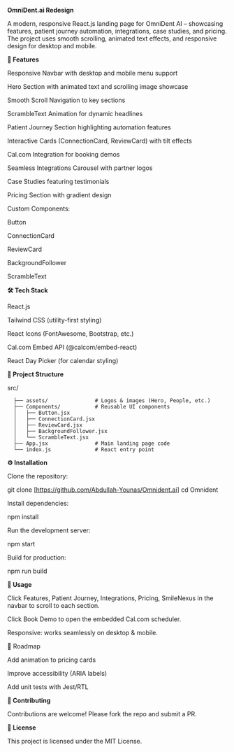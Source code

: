 **OmniDent.ai Redesign**

A modern, responsive React.js landing page for OmniDent AI – showcasing features, patient journey automation, integrations, case studies, and pricing. The project uses smooth scrolling, animated text effects, and responsive design for desktop and mobile.


**🚀 Features**

Responsive Navbar with desktop and mobile menu support

Hero Section with animated text and scrolling image showcase

Smooth Scroll Navigation to key sections

ScrambleText Animation for dynamic headlines

Patient Journey Section highlighting automation features

Interactive Cards (ConnectionCard, ReviewCard) with tilt effects

Cal.com Integration for booking demos

Seamless Integrations Carousel with partner logos

Case Studies featuring testimonials

Pricing Section with gradient design

Custom Components:

Button

ConnectionCard

ReviewCard

BackgroundFollower

ScrambleText


**🛠️ Tech Stack**

React.js

Tailwind CSS (utility-first styling)

React Icons (FontAwesome, Bootstrap, etc.)

Cal.com Embed API (@calcom/embed-react)

React Day Picker (for calendar styling)


**📂 Project Structure**

src/

      ├── assets/               # Logos & images (Hero, People, etc.)
      ├── Components/           # Reusable UI components
      │   ├── Button.jsx
      │   ├── ConnectionCard.jsx      
      │   ├── ReviewCard.jsx      
      │   ├── BackgroundFollower.jsx      
      │   └── ScrambleText.jsx      
      ├── App.jsx               # Main landing page code      
      └── index.js              # React entry point



**⚙️ Installation**

Clone the repository:

git clone [https://github.com/Abdullah-Younas/Omnident.ai]
cd Omnident


Install dependencies:

npm install


Run the development server:

npm start


Build for production:

npm run build


**🎯 Usage**

Click Features, Patient Journey, Integrations, Pricing, SmileNexus in the navbar to scroll to each section.

Click Book Demo to open the embedded Cal.com scheduler.

Responsive: works seamlessly on desktop & mobile.



📌 Roadmap

 Add animation to pricing cards

 Improve accessibility (ARIA labels)

 Add unit tests with Jest/RTL
 

**🤝 Contributing**

Contributions are welcome! Please fork the repo and submit a PR.


**📄 License**

This project is licensed under the MIT License.
